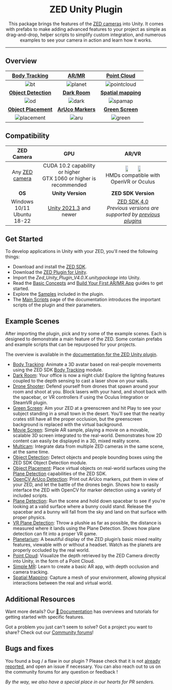 <h1 align="center">
  ZED Unity Plugin
  <br>
</h1>

<p align="center">
This package brings the features of the <a href="https://www.stereolabs.com/store/">ZED cameras</a> into Unity. It comes with prefabs to make adding advanced features to your project as simple as drag-and-drop, helper scripts to simplify custom integration, and numerous examples to see your camera in action and learn how it works.
</p>

---

## Overview

| [Body Tracking](https://www.stereolabs.com/docs/unity/body-tracking/) | [AR/MR](https://www.stereolabs.com/docs/unity/creating-mixed-reality-app/) | [Point Cloud](https://www.stereolabs.com/docs/unity/samples/#point-cloud)
| :-----------: |  :------------: | :--------: |
| ![bt](https://user-images.githubusercontent.com/113181784/231981880-eb9a5a7e-a4e3-4dac-909d-22f5fca33342.gif) | ![planet](https://user-images.githubusercontent.com/113181784/231981947-9b07b84a-8d92-4e60-aea1-982ed13b1d66.gif) | ![pointcloud](https://user-images.githubusercontent.com/113181784/231982024-538dd3dd-58cc-4b6c-8260-3d026a0132cf.gif)
| [**Object Detection**](https://www.stereolabs.com/docs/unity/object-detection/) | [**Dark Room**](https://www.stereolabs.com/docs/unity/lighting/) | [**Spatial mapping**](https://www.stereolabs.com/docs/unity/spatial-mapping-unity/)
| ![od](https://user-images.githubusercontent.com/113181784/231982040-3275f251-435a-41e1-99ba-c16e129bdbe2.gif) | ![dark](https://user-images.githubusercontent.com/113181784/231981911-1437f38c-d974-470b-8c86-217cbeec6591.gif) | ![spamap](https://user-images.githubusercontent.com/113181784/231982066-0831e8c0-0700-429b-8169-4d7b9d25d75d.gif)
| [**Object Placement**](https://www.stereolabs.com/docs/unity/object-placement/) | [**ArUco Markers**](https://www.stereolabs.com/docs/unity/using-opencv-with-unity/) | [**Green Screen**](https://www.stereolabs.com/docs/unity/green-screen-vr/)
| ![placement](https://user-images.githubusercontent.com/113181784/231982097-c1013a5c-2b65-4c63-8d1a-5cb525335044.gif) | ![aru](https://user-images.githubusercontent.com/113181784/231982111-477485bd-f135-4f68-a4d8-2feef8d467ec.gif) | ![green](https://user-images.githubusercontent.com/113181784/231982130-81b7f0bf-6c72-4435-b6fc-8b77494df366.gif)

## Compatibility

<div align="center">

| ZED Camera | GPU | AR/VR |
| :------: | :-----------------------: | :---------------: |
| <div align="center">Any <a href="https://store.stereolabs.com/">ZED camera</a></div>  | <div align="center">CUDA&nbsp;10.2 capability or higher<br> GTX&nbsp;1060 or higher is recommended</div> | <div align="center"><div><span><a href="https://github.com/ValveSoftware/openvr"><img src="https://user-images.githubusercontent.com/113181784/231974244-37054070-9a80-4f1e-ad8f-30715c2faab8.jpg" width="20%" alt="" /></a></span><span><a href="https://developer.oculus.com/downloads/unity/"><img src="https://user-images.githubusercontent.com/113181784/232449062-ac1ee35c-d4d3-4a1b-9141-cc80caf54d14.jpg" width="20%" alt="" /></a></span></div><div>HMDs compatible with OpenVR or Oculus</div></div>
| <div align="center">**OS**</div>  | <div align="center">**Unity Version**</div> | <div align="center">**ZED SDK Version**</div>
| <div align="center">Windows 10/11 <br> Ubuntu 18-22</div>  | <div align="center"><a href="https://unity.com/download">Unity 2021.3</a> and newer</div> | <div align="center"><a href="https://www.stereolabs.com/developers/release/">ZED SDK 4.0</a><br><em>Previous versions are supported by <a href="https://github.com/stereolabs/zed-unity/releases">previous plugins</a></em></div>

</div>
  
## Get Started

To develop applications in Unity with your ZED, you'll need the following things:

- Download and install the [ZED SDK](https://www.stereolabs.com/developers/release/).
- Download the [ZED Plugin for Unity](https://github.com/stereolabs/zed-unity/releases).
- Import the *Zed_Unity_Plugin_V4.0.X.unitypackage* into Unity.
- Read the [Basic Concepts](https://www.stereolabs.com/docs/unity/basic-concepts/) and [Build Your First AR/MR App](https://www.stereolabs.com/docs/unity/creating-mixed-reality-app/) guides to get started.
- Explore the [Samples](https://www.stereolabs.com/docs/unity/samples/) included in the plugin.
- The [Main Scripts](https://www.stereolabs.com/docs/unity/main-scripts/) page of the documentation introduces the important scripts of the plugin and their parameters.

## Example Scenes

After importing the plugin, pick and try some of the example scenes. Each is designed to demonstrate a main feature of the ZED. Some contain prefabs and example scripts that can be repurposed for your projects.

The overview is available in the [documentation for the ZED Unity plugin](https://www.stereolabs.com/docs/unity/samples/).

- [Body Tracking](https://www.stereolabs.com/docs/unity/body-tracking/): Animate a 3D avatar based on real-people movements using the ZED SDK [Body Tracking](https://www.stereolabs.com/docs/body-tracking/) module.
- [Dark Room](https://www.stereolabs.com/docs/unity/lighting/): Your office is now a night club! Explore the lighting features coupled to the depth sensing to cast a laser show on your walls.
- [Drone Shooter](https://www.stereolabs.com/docs/unity/samples/#drone-battle): Defend yourself from drones that spawn around your room and shoot at you. Block lasers with your hand, and shoot back with the spacebar, or VR controllers if using the Oculus Integration or SteamVR plugin.
- [Green Screen](https://www.stereolabs.com/docs/unity/green-screen-vr/): Aim your ZED at a greenscreen and hit Play to see your subject standing in a small town in the desert. You’ll see that the nearby crates still have all the proper occlusion, but the greenscreen background is replaced with the virtual background.
- [Movie Screen](https://www.stereolabs.com/docs/unity/samples/#movie-screen): Simple AR sample, playing a movie on a movable, scalable 3D screen integrated to the real-world. Demonstrates how 2D content can easily be displayed in a 3D, mixed reality scene.
- [Multicam](./ZEDCamera/Assets/ZED/Examples/MultiCam/): Integrate data from multiple ZED cameras in the same scene, at the same time.
- [Object Detection](https://www.stereolabs.com/docs/unity/object-detection/): Detect objects and people bounding boxes using the ZED SDK Object Detection module.
- [Object Placement](https://www.stereolabs.com/docs/unity/object-placement/): Place virtual objects on real-world surfaces using the [Plane Detection](https://www.stereolabs.com/docs/spatial-mapping/plane-detection/) capabilities of the ZED SDK.
- [OpenCV ArUco Detection](https://www.stereolabs.com/docs/unity/using-opencv-with-unity/): Print out ArUco markers, put them in view of your ZED, and let the battle of the drones begin. Shows how to easily interface the ZED with OpenCV for marker detection using a variety of included scripts.
- [Plane Detection](https://www.stereolabs.com/docs/unity/samples/#simple-plane-detection): Run the scene and hold down spacebar to see if you’re looking at a valid surface where a bunny could stand. Release the spacebar and a bunny will fall from the sky and land on that surface with proper physics.
- [VR Plane Detection](https://www.stereolabs.com/docs/unity/samples/#vr-only-plane-detection-requires-vr-hmd-and-oculussteamvr-plugin): Throw a plushie as far as possible, the distance is measured where it lands using the Plane Detection. Shows how plane detection can fit into a proper VR game.
- [Planetarium](https://www.stereolabs.com/docs/unity/samples/#planetarium): A beautiful display of the ZED plugin’s basic mixed reality features, viewable with or without a headset. Watch as the planets are properly occluded by the real world.
- [Point Cloud](https://www.stereolabs.com/docs/unity/samples/#point-cloud): Visualize the depth retrieved by the ZED Camera directly into Unity, in the form of a Point Cloud.
- [Simple MR](https://www.stereolabs.com/docs/unity/creating-mixed-reality-app/): Learn to create a basic AR app, with depth occlusion and camera tracking.
- [Spatial Mapping](https://www.stereolabs.com/docs/unity/spatial-mapping-unity/): Capture a mesh of your environment, allowing physical interactions between the real and virtual world.

## Additional Resources

Want more details? Our [📖 Documentation](https://www.stereolabs.com/docs/unity/) has overviews and tutorials for getting started with specific features.

Got a problem you just can't seem to solve? Got a project you want to share? Check out our [Community forums](https://community.stereolabs.com/)!

## Bugs and fixes

You found a bug / a flaw in our plugin ? Please check that it is not [already reported](https://github.com/stereolabs/zed-unity/issues), and open an issue if necessary. You can also reach out to us on the community forums for any question or feedback !

*By the way, we also have a special place in our hearts for PR senders.*
